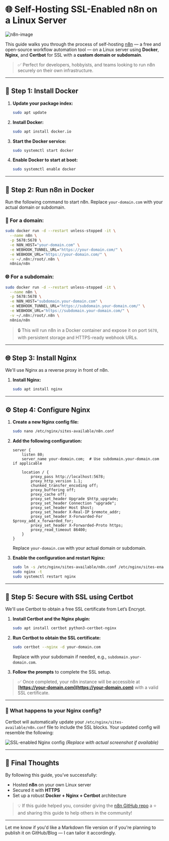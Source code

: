 # 🌐 Self-Hosting SSL-Enabled n8n on a Linux Server

![n8n-image](https://github.com/user-attachments/assets/b081ee9f-3a16-4c15-ba02-590fe14217ee)


This guide walks you through the process of self-hosting [n8n](https://n8n.io) — a free and open-source workflow automation tool — on a Linux server using **Docker**, **Nginx**, and **Certbot** for SSL with a **custom domain or subdomain**.

> ✅ Perfect for developers, hobbyists, and teams looking to run n8n securely on their own infrastructure.

---

## 🐳 Step 1: Install Docker

1. **Update your package index:**

   ```bash
   sudo apt update
   ```

2. **Install Docker:**

   ```bash
   sudo apt install docker.io
   ```

3. **Start the Docker service:**

   ```bash
   sudo systemctl start docker
   ```

4. **Enable Docker to start at boot:**

   ```bash
   sudo systemctl enable docker
   ```

---

## 🚀 Step 2: Run n8n in Docker

Run the following command to start n8n. Replace `your-domain.com` with your actual domain or subdomain.

### 🔗 For a domain:

```bash
sudo docker run -d --restart unless-stopped -it \
  --name n8n \
  -p 5678:5678 \
  -e N8N_HOST="your-domain.com" \
  -e WEBHOOK_TUNNEL_URL="https://your-domain.com/" \
  -e WEBHOOK_URL="https://your-domain.com/" \
  -v ~/.n8n:/root/.n8n \
  n8nio/n8n
```

### 🌐 For a subdomain:

```bash
sudo docker run -d --restart unless-stopped -it \
  --name n8n \
  -p 5678:5678 \
  -e N8N_HOST="subdomain.your-domain.com" \
  -e WEBHOOK_TUNNEL_URL="https://subdomain.your-domain.com/" \
  -e WEBHOOK_URL="https://subdomain.your-domain.com/" \
  -v ~/.n8n:/root/.n8n \
  n8nio/n8n
```

> 🔒 This will run n8n in a Docker container and expose it on port `5678`, with persistent storage and HTTPS-ready webhook URLs.

---

## 🌐 Step 3: Install Nginx

We'll use Nginx as a reverse proxy in front of n8n.

1. **Install Nginx:**

   ```bash
   sudo apt install nginx
   ```

---

## ⚙️ Step 4: Configure Nginx

1. **Create a new Nginx config file:**

   ```bash
   sudo nano /etc/nginx/sites-available/n8n.conf
   ```

2. **Add the following configuration:**

   ```nginx
   server {
       listen 80;
       server_name your-domain.com;  # Use subdomain.your-domain.com if applicable

       location / {
           proxy_pass http://localhost:5678;
           proxy_http_version 1.1;
           chunked_transfer_encoding off;
           proxy_buffering off;
           proxy_cache off;
           proxy_set_header Upgrade $http_upgrade;
           proxy_set_header Connection "upgrade";
           proxy_set_header Host $host;
           proxy_set_header X-Real-IP $remote_addr;
           proxy_set_header X-Forwarded-For $proxy_add_x_forwarded_for;
           proxy_set_header X-Forwarded-Proto https;
           proxy_read_timeout 86400;
       }
   }
   ```

   Replace `your-domain.com` with your actual domain or subdomain.

3. **Enable the configuration and restart Nginx:**

   ```bash
   sudo ln -s /etc/nginx/sites-available/n8n.conf /etc/nginx/sites-enabled/
   sudo nginx -t
   sudo systemctl restart nginx
   ```

---

## 🔐 Step 5: Secure with SSL using Certbot

We'll use Certbot to obtain a free SSL certificate from Let’s Encrypt.

1. **Install Certbot and the Nginx plugin:**

   ```bash
   sudo apt install certbot python3-certbot-nginx
   ```

2. **Run Certbot to obtain the SSL certificate:**

   ```bash
   sudo certbot --nginx -d your-domain.com
   ```

   Replace with your subdomain if needed, e.g., `subdomain.your-domain.com`.

3. **Follow the prompts** to complete the SSL setup.

> ✅ Once completed, your n8n instance will be accessible at **[https://your-domain.com](https://your-domain.com)** with a valid SSL certificate.

---

### 🔁 What happens to your Nginx config?

Certbot will automatically update your `/etc/nginx/sites-available/n8n.conf` file to include the SSL blocks. Your updated config will resemble the following:

![SSL-enabled Nginx config](/ssl.png)
*(Replace with actual screenshot if available)*

---

## 🧠 Final Thoughts

By following this guide, you’ve successfully:

* Hosted **n8n** on your own Linux server
* Secured it with **HTTPS**
* Set up a robust **Docker + Nginx + Certbot** architecture

> 💡 If this guide helped you, consider giving the [n8n GitHub repo](https://github.com/n8n-io/n8n) a ⭐ and sharing this guide to help others in the community!

---

Let me know if you'd like a Markdown file version or if you're planning to publish it on GitHub/Blog — I can tailor it accordingly.
